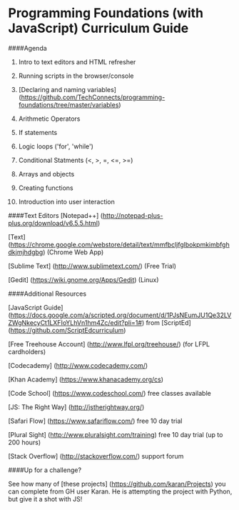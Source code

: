 Programming Foundations (with JavaScript) Curriculum Guide
=======================
####Agenda 

1. Intro to text editors and HTML refresher

2. Running scripts in the browser/console

3. [Declaring and naming variables] (https://github.com/TechConnects/programming-foundations/tree/master/variables)
 
4. Arithmetic Operators

5. If statements

6. Logic loops ('for', 'while')

7. Conditional Statments (<, >, =, <=, >=) 

8. Arrays and objects

9. Creating functions

10. Introduction into user interaction 


####Text Editors
[Notepad++] (http://notepad-plus-plus.org/download/v6.5.5.html)

[Text] (https://chrome.google.com/webstore/detail/text/mmfbcljfglbokpmkimbfghdkjmjhdgbg) (Chrome Web App)

[Sublime Text] (http://www.sublimetext.com/) (Free Trial)

[Gedit] (https://wiki.gnome.org/Apps/Gedit) (Linux)


####Additional Resources

[JavaScript Guide] (https://docs.google.com/a/scripted.org/document/d/1PJsNEumJU1Qe32LVZWgNkecyCt1LXFIoYLhVn1hm4Zc/edit?pli=1#) from [ScriptEd] (https://github.com/ScriptEdcurriculum)

[Free Treehouse Account] (http://www.lfpl.org/treehouse/) (for LFPL cardholders)

[Codecademy] (http://www.codecademy.com/)

[Khan Academy] (https://www.khanacademy.org/cs)

[Code School] (https://www.codeschool.com/) free classes available 

[JS: The Right Way] (http://jstherightway.org/)

[Safari Flow] (https://www.safariflow.com/) free 10 day trial

[Plural Sight] (http://www.pluralsight.com/training) free 10 day trial (up to 200 hours)

[Stack Overflow] (http://stackoverflow.com/) support forum

####Up for a challenge?  

See how many of [these projects] (https://github.com/karan/Projects) you can complete from GH user Karan.  He is attempting the project with Python, but give it a shot with JS!






